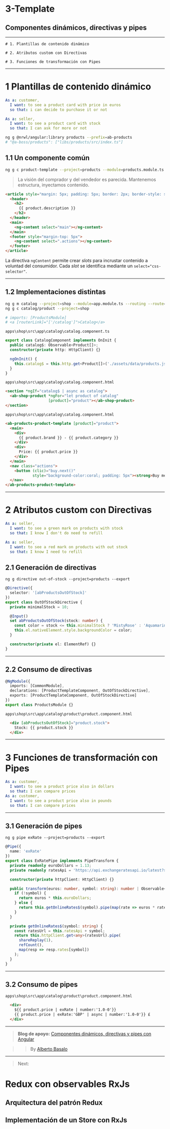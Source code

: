 # 3-Template

## Componentes dinámicos, directivas y pipes

---

    # 1. Plantillas de contenido dinámico

    # 2. Atributos custom con Directivas

    # 3. Funciones de transformación con Pipes


---


# 1 Plantillas de contenido dinámico


```yaml
As a: customer,
  I want: to see a product card with price in euros
  so that: i can decide to purchase it or not

As a: seller,
  I want: to see a product card with stock
  so that: I can ask for more or not
```

```bash
ng g @nrwl/angular:library products --prefix=ab-products
# "@a-boss/products": ["libs/products/src/index.ts"]
```

## 1.1 Un componente común

```bash
ng g c product-template --project=products --module=products.module.ts --export
```


> La visión del comprador y del vendedor es parecida. Mantenemos estructura, inyectamos contenido.

```html
<article style="margin: 5px; padding: 5px; border: 2px; border-style: solid;">
  <header>
    <h2>
      {{ product.description }}
    </h2>
  </header>
  <main>
    <ng-content select="main"></ng-content>
  </main>
  <footer style="margin-top: 5px">
    <ng-content select=".actions"></ng-content>
  </footer>
</article>
```

La directiva `ngContent` permite crear *slots* para incrustar contenido a voluntad del consumidor.
Cada *slot* se identifica mediante un `select="css-selector"`.

---

## 1.2 Implementaciones distintas

```bash
ng g m catalog --project=shop --module=app.module.ts --routing --route=catalog
ng g c catalog/product --project=shop

# imports: [ProductsModule]
# <a [routerLink]="['/catalog']">Catalog</a>
```

`apps\shop\src\app\catalog\catalog.component.ts`

```typescript
export class CatalogComponent implements OnInit {
  public catalog$: Observable<Product[]>;
  constructor(private http: HttpClient) {}

  ngOnInit() {
    this.catalog$ = this.http.get<Product[]>('./assets/data/products.json');
  }
}
```


`apps\shop\src\app\catalog\catalog.component.html`

```html
<section *ngIf="catalog$ | async as catalog">
  <ab-shop-product *ngFor="let product of catalog"
                   [product]="product"></ab-shop-product>
</section>
```

`apps\shop\src\app\catalog\catalog.component.html`

```html
<ab-products-product-template [product]="product">
  <main>
    <div>
      {{ product.brand }} - {{ product.category }}
    </div>
    <div>
      Price: {{ product.price }}
    </div>
  </main>
  <nav class="actions">
    <button (clic)="buy.next()"
            style="background-color:coral; padding: 5px"><strong>Buy me!</strong></button>
  </nav>
</ab-products-product-template>
```
---


# 2 Atributos custom con Directivas

```yaml
As a: seller,
  I want: to see a green mark on products with stock
  so that: I know I don't do need to refill

As a: seller,
  I want: to see a red mark on products with out stock
  so that: I know I need to refill

```

## 2.1 Generación de directivas

```terminal
ng g directive out-of-stock --project=products --export
```

```typescript
@Directive({
  selector: '[abProductsOutOfStock]'
})
export class OutOfStockDirective {
  private minimalStock = 10;

  @Input()
  set abProductsOutOfStock(stock: number) {
    const color = stock <= this.minimalStock ? 'MistyRose' : 'Aquamarine';
    this.el.nativeElement.style.backgroundColor = color;
  }

  constructor(private el: ElementRef) {}
}
```

---

## 2.2 Consumo de directivas

```typescript
@NgModule({
  imports: [CommonModule],
  declarations: [ProductTemplateComponent, OutOfStockDirective],
  exports: [ProductTemplateComponent, OutOfStockDirective]
})
export class ProductsModule {}
```

`apps\shop\src\app\catalog\product\product.component.html`

```html
  <div [abProductsOutOfStock]="product.stock">
    Stock: {{ product.stock }}
  </div>
```

---

# 3 Funciones de transformación con Pipes

```yaml
As a: customer,
  I want: to see a product price also in dollars
  so that: I can compare prices
As a: customer,
  I want: to see a product price also in pounds
  so that: I can compare prices
```

---

## 3.1 Generación de pipes

```terminal
ng g pipe exRate --project=products --export
```

```typescript
@Pipe({
  name: 'exRate'
})
export class ExRatePipe implements PipeTransform {
  private readonly euroDollars = 1.13;
  private readonly ratesApi = 'https://api.exchangeratesapi.io/latest?symbols=';

  constructor(private httpClient: HttpClient) {}

  public transform(euros: number, symbol: string): number | Observable<number> {
    if (!symbol) {
      return euros * this.euroDollars;
    } else {
      return this.getOnlineRates$(symbol).pipe(map(rate => euros * rate));
    }
  }

  private getOnlineRates$(symbol: string) {
    const ratesUrl = this.ratesApi + symbol;
    return this.httpClient.get<any>(ratesUrl).pipe(
      shareReplay(1),
      refCount(),
      map(resp => resp.rates[symbol])
    );
  }
}
```

---

## 3.2 Consumo de pipes

`apps\shop\src\app\catalog\product\product.component.html`

```html
  <div>
    ${{ product.price | exRate | number:'1.0-0'}}
    {{ product.price | exRate:'GBP' | async | number:'1.0-0'}} £
  </div>
```

---

> **Blog de apoyo:** [Componentes dinámicos, directivas y pipes con Angular](https://academia-binaria.com/Componentes-dinámicos-directivas-y-pipes-Angular/)

> > By [Alberto Basalo](https://twitter.com/albertobasalo)

---

> Next:

# Redux con observables RxJs

## Arquitectura del patrón Redux
## Implementación de un Store con RxJs



